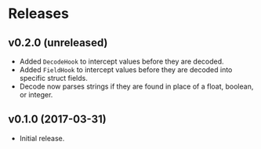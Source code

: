 Releases
========

v0.2.0 (unreleased)
-------------------

-   Added `DecodeHook` to intercept values before they are decoded.
-   Added `FieldHook` to intercept values before they are decoded into specific
    struct fields.
-   Decode now parses strings if they are found in place of a float, boolean,
    or integer.


v0.1.0 (2017-03-31)
-------------------

-   Initial release.
